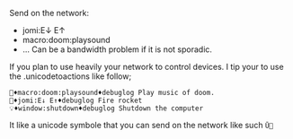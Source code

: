 Send on the network:
- jomi:E↓ E↑
- macro:doom:playsound
- ...
Can be a bandwidth problem if it is not sporadic.

If you plan to use heavily your network to control devices.
I tip your to use the .unicodetoactions like follow;
```
🎵♦macro:doom:playsound♦debuglog Play music of doom.
🚀♦jomi:E↓ E↑♦debuglog Fire rocket
💡♦window:shutdown♦debuglog Shutdown the computer
```
It like a unicode symbole that you can send on the network like such
`Ū🚀`

